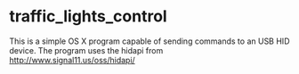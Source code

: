 # traffic_lights_control

This is a simple OS X program capable of sending commands to an USB HID device. 
The program uses the hidapi from http://www.signal11.us/oss/hidapi/
